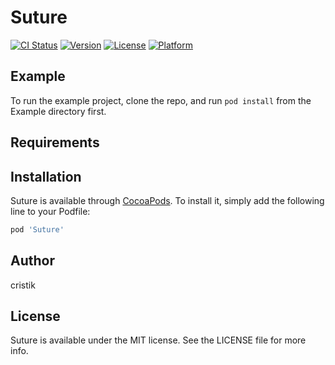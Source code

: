 # Suture

[![CI Status](https://img.shields.io/travis/cristik/Suture.svg?style=flat)](https://travis-ci.org/cristik/Suture)
[![Version](https://img.shields.io/cocoapods/v/Suture.svg?style=flat)](https://cocoapods.org/pods/Suture)
[![License](https://img.shields.io/cocoapods/l/Suture.svg?style=flat)](https://cocoapods.org/pods/Suture)
[![Platform](https://img.shields.io/cocoapods/p/Suture.svg?style=flat)](https://cocoapods.org/pods/Suture)

## Example

To run the example project, clone the repo, and run `pod install` from the Example directory first.

## Requirements

## Installation

Suture is available through [CocoaPods](https://cocoapods.org). To install
it, simply add the following line to your Podfile:

```ruby
pod 'Suture'
```

## Author

cristik

## License

Suture is available under the MIT license. See the LICENSE file for more info.
